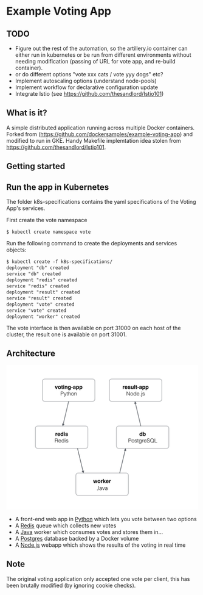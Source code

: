 Example Voting App
=========

TODO
----

* Figure out the rest of the automation, so the artillery.io container can either run in kubernetes or be run from different environments without needing modification (passing of URL for vote app, and re-build container).
* or do different options "vote xxx cats / vote yyy dogs" etc?
* Implement autoscaling options (understand node-pools)
* Implement workflow for declarative configuration update
* Integrate Istio (see https://github.com/thesandlord/Istio101)


What is it?
-----------

A simple distributed application running across multiple Docker containers. Forked from  (https://github.com/dockersamples/example-voting-app) and modified to run in GKE. Handy Makefile implemtation idea stolen from https://github.com/thesandlord/Istio101.

Getting started
---------------

Run the app in Kubernetes
-------------------------

The folder k8s-specifications contains the yaml specifications of the Voting App's services.

First create the vote namespace

```
$ kubectl create namespace vote
```

Run the following command to create the deployments and services objects:
```
$ kubectl create -f k8s-specifications/
deployment "db" created
service "db" created
deployment "redis" created
service "redis" created
deployment "result" created
service "result" created
deployment "vote" created
service "vote" created
deployment "worker" created
```

The vote interface is then available on port 31000 on each host of the cluster, the result one is available on port 31001.

Architecture
-----

![Architecture diagram](architecture.png)

* A front-end web app in [Python](/vote) which lets you vote between two options
* A [Redis](https://hub.docker.com/_/redis/) queue which collects new votes
* A [Java](/worker/src/main) worker which consumes votes and stores them in…
* A [Postgres](https://hub.docker.com/_/postgres/) database backed by a Docker volume
* A [Node.js](/result) webapp which shows the results of the voting in real time


Note
----

The original voting application only accepted one vote per client, this has been brutally modified (by ignoring cookie checks).
